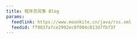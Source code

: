 ```yaml
---
title: 程序员风筝 Blog
params:
  feedlink: https://www.moonkite.cn/java/rss.xml
  feedid: ff9837a7ce2992ec0f004c013d7fb73f
---
```

